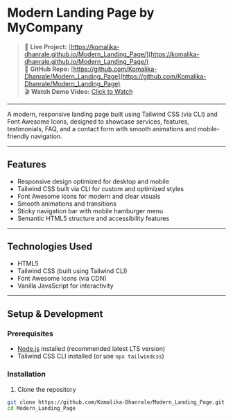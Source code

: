 # Modern Landing Page by MyCompany

> 🚀 **Live Project:** [https://komalika-dhanrale.github.io/Modern_Landing_Page/](https://komalika-dhanrale.github.io/Modern_Landing_Page/)  
> 📂 **GitHub Repo:** [https://github.com/Komalika-Dhanrale/Modern_Landing_Page](https://github.com/Komalika-Dhanrale/Modern_Landing_Page)  
> 🎬 **Watch Demo Video:** [Click to Watch](https://github.com/Komalika-Dhanrale/Modern_Landing_Page/raw/master/Screen%20Recording%20-%20May%2031,%202025-VEED.mp4)

---

A modern, responsive landing page built using Tailwind CSS (via CLI) and Font Awesome Icons, designed to showcase services, features, testimonials, FAQ, and a contact form with smooth animations and mobile-friendly navigation.

---

## Features

- Responsive design optimized for desktop and mobile  
- Tailwind CSS built via CLI for custom and optimized styles  
- Font Awesome Icons for modern and clear visuals  
- Smooth animations and transitions  
- Sticky navigation bar with mobile hamburger menu  
- Semantic HTML5 structure and accessibility features

---

## Technologies Used

- HTML5  
- Tailwind CSS (built using Tailwind CLI)  
- Font Awesome Icons (via CDN)  
- Vanilla JavaScript for interactivity

---

## Setup & Development

### Prerequisites

- [Node.js](https://nodejs.org/) installed (recommended latest LTS version)  
- Tailwind CSS CLI installed (or use `npx tailwindcss`)

### Installation

1. Clone the repository

```bash
git clone https://github.com/Komalika-Dhanrale/Modern_Landing_Page.git
cd Modern_Landing_Page
